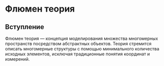 # Флюмен теория

## Вступление

Флюмен теория — концепция моделирования множества многомерных пространств посредством абстрактных объектов. 
Теория стремится описать многомерные структуры с помощью минимального количества исходных элементов, 
исключая традиционные понятия координат и измерений.

